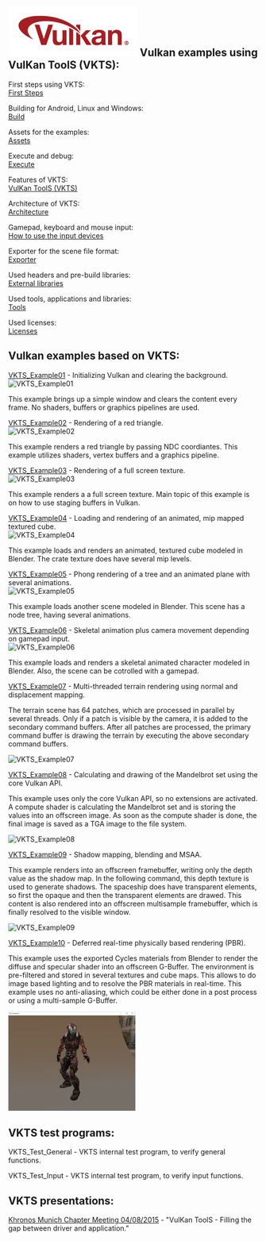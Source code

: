 ![Vulkan](VKTS_Documentation/images/vulkan_logo.png)
Vulkan examples using VulKan ToolS (VKTS):
------------------------------------------

First steps using VKTS:  
[First Steps](VKTS_Documentation/FirstSteps.md)

Building for Android, Linux and Windows:  
[Build](VKTS_Documentation/Build.md)

Assets for the examples:  
[Assets](VKTS_Documentation/Assets.md)

Execute and debug:  
[Execute](VKTS_Documentation/Execute.md)

Features of VKTS:  
[VulKan ToolS (VKTS)](VKTS_Documentation/VKTS.md)

Architecture of VKTS:  
[Architecture](VKTS_Documentation/Architecture.md)

Gamepad, keyboard and mouse input:  
[How to use the input devices](VKTS_Documentation/Input.md)

Exporter for the scene file format:  
[Exporter](VKTS_Documentation/Exporter.md)

Used headers and pre-build libraries:  
[External libraries](VKTS_Documentation/External.md)

Used tools, applications and libraries:  
[Tools](VKTS_Documentation/Tools.md)

Used licenses:  
[Licenses](VKTS_Documentation/Licenses.md)


Vulkan examples based on VKTS:
------------------------------

[VKTS_Example01](VKTS_Example01) - Initializing Vulkan and clearing the background.  
![VKTS_Example01](VKTS_Documentation/screenshots/VKTS_Example01.png)  
      
This example brings up a simple window and clears the content every frame. No shaders, buffers or graphics pipelines are used.    
      
[VKTS_Example02](VKTS_Example02) - Rendering of a red triangle.  
![VKTS_Example02](VKTS_Documentation/screenshots/VKTS_Example02.png)  
      
This example renders a red triangle by passing NDC coordiantes. This example utilizes shaders, vertex buffers and a graphics pipeline.    
      
[VKTS_Example03](VKTS_Example03) - Rendering of a full screen texture.  
![VKTS_Example03](VKTS_Documentation/screenshots/VKTS_Example03.png)  
      
This example renders a a full screen texture. Main topic of this example is on how to use staging buffers in Vulkan.    
      
[VKTS_Example04](VKTS_Example04) - Loading and rendering of an animated, mip mapped textured cube.  
![VKTS_Example04](VKTS_Documentation/screenshots/VKTS_Example04.png)  
      
This example loads and renders an animated, textured cube modeled in Blender. The crate texture does have several mip levels.    
      
[VKTS_Example05](VKTS_Example05) - Phong rendering of a tree and an animated plane with several animations.  
![VKTS_Example05](VKTS_Documentation/screenshots/VKTS_Example05.png)  
      
This example loads another scene modeled in Blender. This scene has a node tree, having several animations.    
      
[VKTS_Example06](VKTS_Example06) - Skeletal animation plus camera movement depending on gamepad input.  
![VKTS_Example06](VKTS_Documentation/screenshots/VKTS_Example06.png)  
      
This example loads and renders a skeletal animated character modeled in Blender. Also, the scene can be cotrolled with a gamepad.    
      
[VKTS_Example07](VKTS_Example07) - Multi-threaded terrain rendering using normal and displacement mapping.
      
The terrain scene has 64 patches, which are processed in parallel by several threads. Only if a patch is visible by the camera, it is added to the secondary command buffers. After all patches are processed, the primary command buffer is drawing the terrain by executing the above secondary command buffers.    
    
![VKTS_Example07](VKTS_Documentation/screenshots/VKTS_Example07.png)  
  
  
[VKTS_Example08](VKTS_Example08) - Calculating and drawing of the Mandelbrot set using the core Vulkan API.
      
This example uses only the core Vulkan API, so no extensions are activated. A compute shader is calculating the Mandelbrot set and is storing the values into an offscreen image. As soon as the compute shader is done, the final image is saved as a TGA image to the file system.      
    
![VKTS_Example08](VKTS_Documentation/screenshots/VKTS_Example08.png)
  
  
[VKTS_Example09](VKTS_Example09) - Shadow mapping, blending and MSAA.
      
This example renders into an offscreen framebuffer, writing only the depth value as the shadow map. In the following command, this depth texture is used to generate shadows. The spaceship does have transparent elements, so first the opaque and then the transparent elements are drawed. This content is also rendered into an offscreen multisample framebuffer, which is finally resolved to the visible window.   
    
![VKTS_Example09](VKTS_Documentation/screenshots/VKTS_Example09.png)
  
  
[VKTS_Example10](VKTS_Example10) - Deferred real-time physically based rendering (PBR).
      
This example uses the exported Cycles materials from Blender to render the diffuse and specular shader into an offscreen G-Buffer. The environment is pre-filtered and stored in several textures and cube maps. This allows to do image based lighting and to resolve the PBR materials in real-time. This example uses no anti-aliasing, which could be either done in a post process or using a multi-sample G-Buffer.  
    
![VKTS_Example10](VKTS_Documentation/screenshots/VKTS_Example10.png)
  
  
VKTS test programs:
-------------------

VKTS_Test_General - VKTS internal test program, to verify general functions.

VKTS_Test_Input   - VKTS internal test program, to verify input functions.
  
  
VKTS presentations:
-------------------

[Khronos Munich Chapter Meeting 04/08/2015](VKTS_Documentation/presentations/Khronos_Chapter_VKTS.pdf) - "VulKan ToolS - Filling the gap between driver and application."


